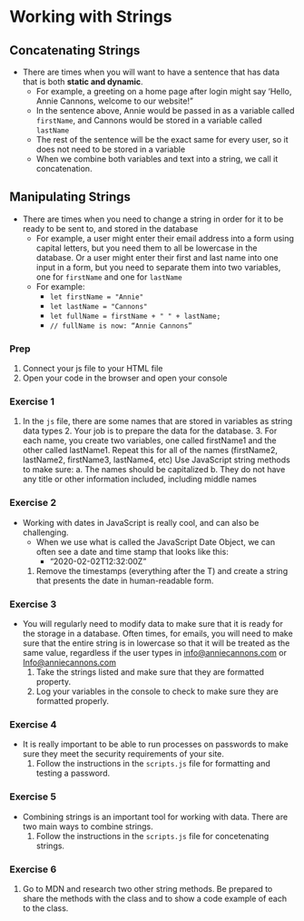 # Working with Strings

## Concatenating Strings

- There are times when you will want to have a sentence that has data that is both **static and dynamic**.
  - For example, a greeting on a home page after login might say ‘Hello, Annie Cannons, welcome to our website!”
  - In the sentence above, Annie would be passed in as a variable called `firstName`, and Cannons would be stored in a variable called `lastName`
  - The rest of the sentence will be the exact same for every user, so it does not need to be stored in a variable
  - When we combine both variables and text into a string, we call it concatenation.

## Manipulating Strings

- There are times when you need to change a string in order for it to be ready to be sent to, and stored in the database
  - For example, a user might enter their email address into a form using capital letters, but you need them to all be lowercase in the database. Or a user might enter their first and last name into one input in a form, but you need to separate them into two variables, one for `firstName` and one for `lastName`
  - For example:
    - `let firstName = "Annie"`
    - `let lastName = "Cannons"`
    - `let fullName = firstName + " " + lastName;`
    - `// fullName is now: “Annie Cannons”`

### Prep

1. Connect your js file to your HTML file
2. Open your code in the browser and open your console

### Exercise 1

1. In the `js` file, there are some names that are stored in variables as string data types
    2. Your job is to prepare the data for the database.
    3. For each name, you create two variables, one called firstName1 and the other called lastName1. Repeat this for all of the names (firstName2, lastName2, firstName3, lastName4, etc) Use JavaScript string methods to make sure:
        a. The names should be capitalized
        b. They do not have any title or other information included, including middle names

### Exercise 2

- Working with dates in JavaScript is really cool, and can also be challenging.
    - When we use what is called the JavaScript Date Object, we can often see a date and time stamp that looks like this:
        - “2020-02-02T12:32:00Z”
    1. Remove the timestamps (everything after the T) and create a string that presents the date in human-readable form.

### Exercise 3

- You will regularly need to modify data to make sure that it is ready for the storage in a database. Often times, for emails, you will need to make sure that the entire string is in lowercase so that it will be treated as the same value, regardless if the user types in info@anniecannons.com or Info@anniecannons.com
    1. Take the strings listed and make sure that they are formatted property.
    2. Log your variables in the console to check to make sure they are formatted properly.

### Exercise 4

- It is really important to be able to run processes on passwords to make sure they meet the security requirements of your site.
    1. Follow the instructions in the `scripts.js` file for formatting and testing a password.

### Exercise 5

- Combining strings is an important tool for working with data. There are two main ways to combine strings.
    1. Follow the instructions in the `scripts.js` file for concetenating strings.

### Exercise 6

1. Go to MDN and research two other string methods. Be prepared to share the methods with the class and to show a code example of each to the class.

